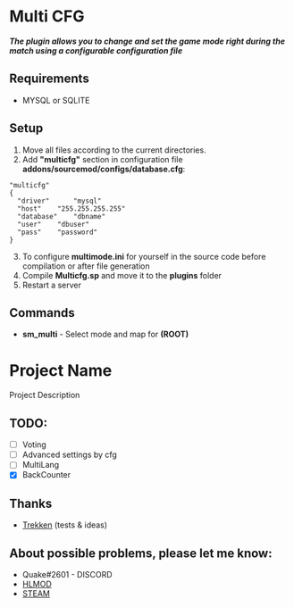 # Multi CFG
***The plugin allows you to change and set the game mode right during the match using a configurable configuration file***

## Requirements
 - MYSQL or SQLITE

## Setup
1) Move all files according to the current directories. 
2) Add **"multicfg"** section in configuration file **addons/sourcemod/configs/database.cfg**:
```
"multicfg"
{
  "driver"      "mysql"
  "host"	"255.255.255.255"
  "database"	"dbname"
  "user"	"dbuser"
  "pass"	"password"
}
```
3) To configure **multimode.ini** for yourself in the source code before compilation or after file generation
4) Compile **Multicfg.sp** and move it to the **plugins** folder
5) Restart a server
## Commands 
- **sm_multi** - Select mode and map for **(ROOT)**

# Project Name
Project Description

## TODO:
- [ ] Voting
- [ ] Advanced settings by cfg
- [ ] MultiLang
- [x] BackCounter  

## Thanks
- [Trekken](https://hlmod.ru/members/trekken.132185/) (tests & ideas)

## About possible problems, please let me know: 
- Quake#2601 - DISCORD
- [HLMOD](https://hlmod.ru/members/palonez.92448/)
- [STEAM](https://steamcommunity.com/id/comecamecame/)
